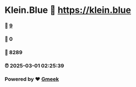 # Klein.Blue :link: https://klein.blue 
### :page_facing_up: [9](https://klein.blue/tag.html) 
### :speech_balloon: 0 
### :hibiscus: 8289 
### :alarm_clock: 2025-03-01 02:25:39 
### Powered by :heart: [Gmeek](https://github.com/Meekdai/Gmeek)
